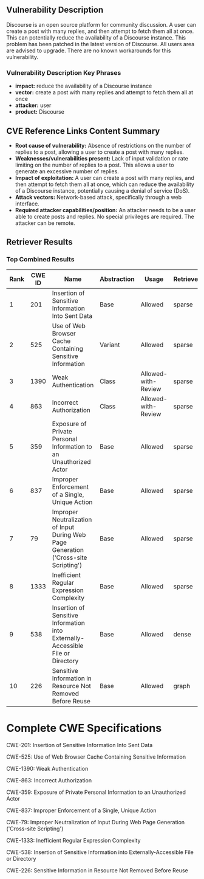 ## Vulnerability Description
Discourse is an open source platform for community discussion. A user can create a post with many replies, and then attempt to fetch them all at once. This can potentially reduce the availability of a Discourse instance. This problem has been patched in the latest version of Discourse. All users area are advised to upgrade. There are no known workarounds for this vulnerability.

### Vulnerability Description Key Phrases
- **impact:** reduce the availability of a Discourse instance
- **vector:** create a post with many replies and attempt to fetch them all at once
- **attacker:** user
- **product:** Discourse

## CVE Reference Links Content Summary
- **Root cause of vulnerability:** Absence of restrictions on the number of replies to a post, allowing a user to create a post with many replies.
- **Weaknesses/vulnerabilities present:** Lack of input validation or rate limiting on the number of replies to a post. This allows a user to generate an excessive number of replies.
- **Impact of exploitation:** A user can create a post with many replies, and then attempt to fetch them all at once, which can reduce the availability of a Discourse instance, potentially causing a denial of service (DoS).
- **Attack vectors:** Network-based attack, specifically through a web interface.
- **Required attacker capabilities/position:** An attacker needs to be a user able to create posts and replies. No special privileges are required. The attacker can be remote.

## Retriever Results

### Top Combined Results

| Rank | CWE ID | Name | Abstraction | Usage  | Retrievers | Individual Scores |
|------|--------|------|-------------|-------|------------|-------------------|
| 1 | 201 | Insertion of Sensitive Information Into Sent Data | Base | Allowed | sparse | 0.139 |
| 2 | 525 | Use of Web Browser Cache Containing Sensitive Information | Variant | Allowed | sparse | 0.139 |
| 3 | 1390 | Weak Authentication | Class | Allowed-with-Review | sparse | 0.134 |
| 4 | 863 | Incorrect Authorization | Class | Allowed-with-Review | sparse | 0.128 |
| 5 | 359 | Exposure of Private Personal Information to an Unauthorized Actor | Base | Allowed | sparse | 0.127 |
| 6 | 837 | Improper Enforcement of a Single, Unique Action | Base | Allowed | sparse | 0.126 |
| 7 | 79 | Improper Neutralization of Input During Web Page Generation ('Cross-site Scripting') | Base | Allowed | sparse | 0.123 |
| 8 | 1333 | Inefficient Regular Expression Complexity | Base | Allowed | sparse | 0.121 |
| 9 | 538 | Insertion of Sensitive Information into Externally-Accessible File or Directory | Base | Allowed | dense | 0.402 |
| 10 | 226 | Sensitive Information in Resource Not Removed Before Reuse | Base | Allowed | graph | 0.002 |



# Complete CWE Specifications

CWE-201: Insertion of Sensitive Information Into Sent Data

CWE-525: Use of Web Browser Cache Containing Sensitive Information

CWE-1390: Weak Authentication

CWE-863: Incorrect Authorization

CWE-359: Exposure of Private Personal Information to an Unauthorized Actor

CWE-837: Improper Enforcement of a Single, Unique Action

CWE-79: Improper Neutralization of Input During Web Page Generation ('Cross-site Scripting')

CWE-1333: Inefficient Regular Expression Complexity

CWE-538: Insertion of Sensitive Information into Externally-Accessible File or Directory

CWE-226: Sensitive Information in Resource Not Removed Before Reuse